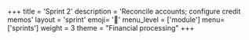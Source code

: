 +++
title = 'Sprint 2'
description = 'Reconcile accounts; configure credit memos'
layout = 'sprint'
emoji= '🎽'
menu_level = ['module']
menu=['sprints']
weight = 3
theme = "Financial processing"
+++
